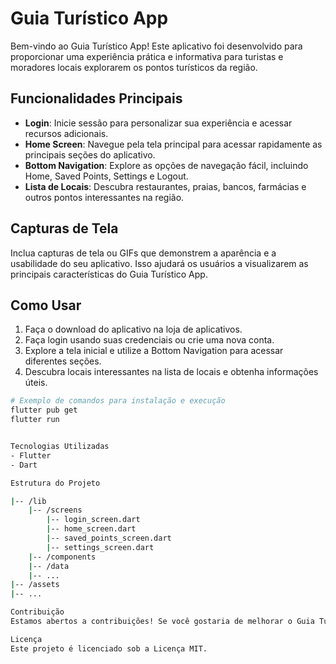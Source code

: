 # Guia Turístico App

Bem-vindo ao Guia Turístico App! Este aplicativo foi desenvolvido para proporcionar uma experiência prática e informativa para turistas e moradores locais explorarem os pontos turísticos da região.

## Funcionalidades Principais

- **Login**: Inicie sessão para personalizar sua experiência e acessar recursos adicionais.
- **Home Screen**: Navegue pela tela principal para acessar rapidamente as principais seções do aplicativo.
- **Bottom Navigation**: Explore as opções de navegação fácil, incluindo Home, Saved Points, Settings e Logout.
- **Lista de Locais**: Descubra restaurantes, praias, bancos, farmácias e outros pontos interessantes na região.

## Capturas de Tela

Inclua capturas de tela ou GIFs que demonstrem a aparência e a usabilidade do seu aplicativo. Isso ajudará os usuários a visualizarem as principais características do Guia Turístico App.

## Como Usar

1. Faça o download do aplicativo na loja de aplicativos.
2. Faça login usando suas credenciais ou crie uma nova conta.
3. Explore a tela inicial e utilize a Bottom Navigation para acessar diferentes seções.
4. Descubra locais interessantes na lista de locais e obtenha informações úteis.

```bash
# Exemplo de comandos para instalação e execução
flutter pub get
flutter run


Tecnologias Utilizadas
- Flutter
- Dart

Estrutura do Projeto

|-- /lib
    |-- /screens
        |-- login_screen.dart
        |-- home_screen.dart
        |-- saved_points_screen.dart
        |-- settings_screen.dart
    |-- /components
    |-- /data
    |-- ...
|-- /assets
|-- ...

Contribuição
Estamos abertos a contribuições! Se você gostaria de melhorar o Guia Turístico App, sinta-se à vontade para enviar pull requests, relatórios de bugs ou sugestões de novos recursos.

Licença
Este projeto é licenciado sob a Licença MIT.
